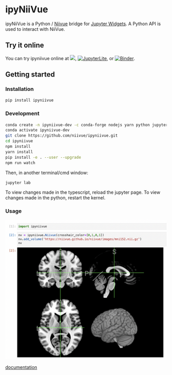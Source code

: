 
# ipyNiiVue

ipyNiiVue is a Python / [Niivue](https://github.com/niivue/niivue) bridge for [Jupyter Widgets](https://jupyter.org/widgets). A Python API is used to interact with NiiVue.

## Try it online
You can try ipyniivue online at [![](https://img.shields.io/static/v1?message=Open%20in%20Colab&logo=googlecolab&labelColor=5c5c5c&color=0f80c1&label=%20&style=plastic)](https://colab.research.google.com/github/niivue/ipyniivue), [![JupyterLite](https://jupyterlite.rtfd.io/en/latest/_static/badge-launch.svg)](https://anthonyandroulakis.github.io/ipyNiiVueLite/lab?path=introduction.ipynb), or [![Binder](https://mybinder.org/badge_logo.svg)](https://mybinder.org/v2/gh/niivue/ipyniivue/main?urlpath=lab/tree/introduction.ipynb).


## Getting started

### Installation
```sh
pip install ipyniivue
```

### Development
```sh
conda create -n ipyniivue-dev -c conda-forge nodejs yarn python jupyterlab
conda activate ipyniivue-dev
git clone https://github.com/niivue/ipyniivue.git
cd ipyniivue
npm install
yarn install
pip install -e . --user --upgrade
npm run watch
```
Then, in another terminal/cmd window:
```sh
jupyter lab
```

To view changes made in the typescript, reload the jupyter page. To view changes made in the python, restart the kernel.

### Usage
![example](docs/example.png)        
      
[documentation](docs)       
